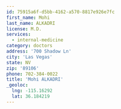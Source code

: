 ```yaml
---
id: 75915a6f-d5bb-4162-a570-8817e926e7fc
first_name: Mohi
last_name: ALKADRI
license: M.D.
services:
  - internal-medicine
category: doctors
address: '700 Shadow Ln'
city: 'Las Vegas'
state: NV
zip: '89106'
phone: 702-384-0022
title: 'Mohi ALKADRI'
_geoloc:
  lng: -115.16292
  lat: 36.184219
---
```

